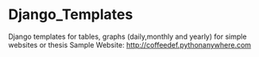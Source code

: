 # Django_Templates
Django templates for tables, graphs (daily,monthly and yearly) for simple websites or thesis
Sample Website:
http://coffeedef.pythonanywhere.com
